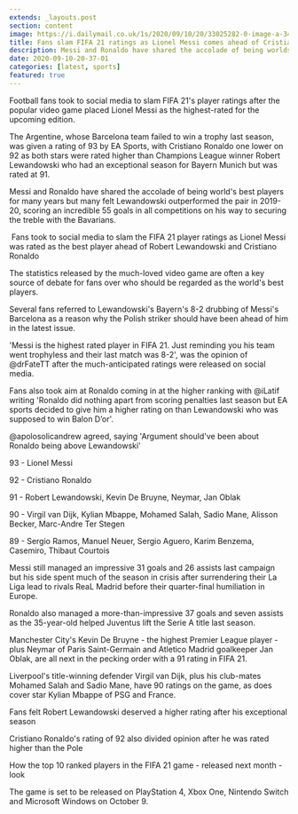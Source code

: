 ```yaml
---
extends: _layouts.post
section: content
image: https://i.dailymail.co.uk/1s/2020/09/10/20/33025282-0-image-a-34_1599765448852.jpg 
title: Fans slam FIFA 21 ratings as Lionel Messi comes ahead of Cristiano Ronaldo and Robert Lewandowski 
description: Messi and Ronaldo have shared the accolade of being worlds best players for many years but many felt Lewandowski outperformed the pair, scoring 55 goals on his way to securing the treble. 
date: 2020-09-10-20-37-01 
categories: [latest, sports] 
featured: true 
--- 
```

Football fans took to social media to slam FIFA 21's player ratings after the popular video game placed Lionel Messi as the highest-rated for the upcoming edition.

The Argentine, whose Barcelona team failed to win a trophy last season, was given a rating of 93 by EA Sports, with Cristiano Ronaldo one lower on 92 as both stars were rated higher than Champions League winner Robert Lewandowski who had an exceptional season for Bayern Munich but was rated at 91.

Messi and Ronaldo have shared the accolade of being world's best players for many years but many felt Lewandowski outperformed the pair in 2019-20, scoring an incredible 55 goals in all competitions on his way to securing the treble with the Bavarians.  

 Fans took to social media to slam the FIFA 21 player ratings as Lionel Messi was rated as the best player ahead of Robert Lewandowski and Cristiano Ronaldo



The statistics released by the much-loved video game are often a key source of debate for fans over who should be regarded as the world's best players.

Several fans referred to Lewandowski's Bayern's 8-2 drubbing of Messi's Barcelona as a reason why the Polish striker should have been ahead of him in the latest issue. 

'Messi is the highest rated player in FIFA 21. Just reminding you his team went trophyless and their last match was 8-2', was the opinion of @drFateTT after the much-anticipated ratings were released on social media.  

Fans also took aim at Ronaldo coming in at the higher ranking with @iLatif writing 'Ronaldo did nothing apart from scoring penalties last season but EA sports decided to give him a higher rating on than Lewandowski who was supposed to win Balon D’or'.

@apolosolicandrew agreed, saying 'Argument should've been about Ronaldo being above Lewandowski' 





93 - Lionel Messi

92 - Cristiano Ronaldo

91 - Robert Lewandowski, Kevin De Bruyne, Neymar, Jan Oblak

90 - Virgil van Dijk, Kylian Mbappe, Mohamed Salah, Sadio Mane, Alisson Becker, Marc-Andre Ter Stegen

89 - Sergio Ramos, Manuel Neuer, Sergio Aguero, Karim Benzema, Casemiro, Thibaut Courtois 



Messi still managed an impressive 31 goals and 26 assists last campaign but his side spent much of the season in crisis after surrendering their La Liga lead to rivals ReaL Madrid before their quarter-final humiliation in Europe.

Ronaldo also managed a more-than-impressive 37 goals and seven assists as the 35-year-old helped Juventus lift the Serie A title last season.

Manchester City's Kevin De Bruyne - the highest Premier League player - plus Neymar of Paris Saint-Germain and Atletico Madrid goalkeeper Jan Oblak, are all next in the pecking order with a 91 rating in FIFA 21.

Liverpool's title-winning defender Virgil van Dijk, plus his club-mates Mohamed Salah and Sadio Mane, have 90 ratings on the game, as does cover star Kylian Mbappe of PSG and France.

Fans felt Robert Lewandowski deserved a higher rating after his exceptional season

Cristiano Ronaldo's rating of 92 also divided opinion after he was rated higher than the Pole

How the top 10 ranked players in the FIFA 21 game - released next month - look 

The game is set to be released on PlayStation 4, Xbox One, Nintendo Switch and Microsoft Windows on October 9. 

